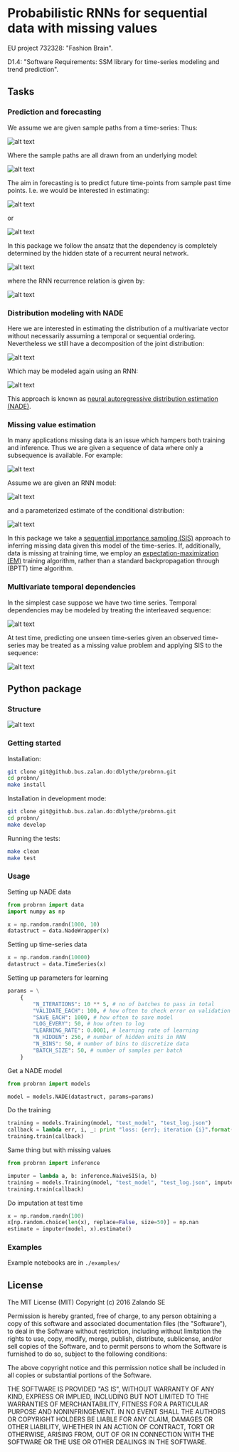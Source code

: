 # Probabilistic RNNs for sequential data with missing values

EU project 732328: "Fashion Brain".

D1.4: "Software Requirements: SSM library for time-series modeling and trend prediction".

## Tasks

### Prediction and forecasting

We assume we are given sample paths from a time-series: 
Thus:

![alt text](./img/timeseries.png)

Where the sample paths are all drawn from an underlying model:

![alt text](./img/dist.png)

The aim in forecasting is to predict future time-points from sample past time points.
I.e. we would be interested in estimating:

![alt text](./img/expectation.png)

or

![alt text](./img/conditional.png)

In this package we follow the ansatz that the dependency is completely determined by the hidden state of a recurrent neural network.

![alt text](./img/hiddep.png)

where the RNN recurrence relation is given by:

![alt text](./img/recur.png)

### Distribution modeling with NADE

Here we are interested in estimating the distribution of a multivariate vector without necessarily assuming a temporal or sequential ordering.
Nevertheless we still have a decomposition of the joint distribution:

![alt text](./img/decomposition.png)

Which may be modeled again using an RNN:

![alt text](./img/nade.png)

This approach is known as [neural autoregressive distribution estimation (NADE)](http://proceedings.mlr.press/v15/larochelle11a/larochelle11a.pdf).

### Missing value estimation

In many applications missing data is an issue which hampers both training and inference.
Thus we are given a sequence of data where only a subsequence is available. For example:

![alt text](./img/missing.png)

Assume we are given an RNN model:

![alt text](./img/recur.png)

and a parameterized estimate of the conditional distribution:

![alt text](./img/kernel.png)

In this package we take a [sequential importance sampling (SIS)](https://en.wikipedia.org/wiki/Particle_filter) approach to inferring missing data given this model of the time-series.
If, additionally, data is missing at training time, we employ an [expectation-maximization (EM)](https://en.wikipedia.org/wiki/Expectation%E2%80%93maximization_algorithm) training algorithm, rather than a standard backpropagation through (BPTT) time algorithm.

### Multivariate temporal dependencies

In the simplest case suppose we have two time series. Temporal dependencies may be modeled by treating the interleaved sequence:

![alt text](./img/interleaved.png)

At test time, predicting one unseen time-series given an observed time-series may be treated as a missing value problem and applying SIS to the sequence:

![alt text](./img/missinginterleaved.png)


## Python package

### Structure

![alt text](./img/flow.png)

### Getting started

Installation:

``` bash 
git clone git@github.bus.zalan.do:dblythe/probrnn.git
cd probnn/
make install
```

Installation in development mode:

``` bash 
git clone git@github.bus.zalan.do:dblythe/probrnn.git
cd probnn/
make develop
```

Running the tests:

``` bash
make clean
make test
```

### Usage

Setting up NADE data

```python
from probrnn import data
import numpy as np

x = np.random.randn(1000, 10)
datastruct = data.NadeWrapper(x)
```

Setting up time-series data

```python
x = np.random.randn(10000)
datastruct = data.TimeSeries(x)
```

Setting up parameters for learning
```python
params = \
    {
        "N_ITERATIONS": 10 ** 5, # no of batches to pass in total
        "VALIDATE_EACH": 100, # how often to check error on validation data
        "SAVE_EACH": 1000, # how often to save model
        "LOG_EVERY": 50, # how often to log
        "LEARNING_RATE": 0.0001, # learning rate of learning
        "N_HIDDEN": 256, # number of hidden units in RNN
        "N_BINS": 50, # number of bins to discretize data
        "BATCH_SIZE": 50, # number of samples per batch
    }
```

Get a NADE model
```python
from probrnn import models

model = models.NADE(datastruct, params=params)
```

Do the training
```python
training = models.Training(model, "test_model", "test_log.json")
callback = lambda err, i, _: print "loss: {err}; iteration {i}".format(err=err, i=i)
training.train(callback)
```

Same thing but with missing values
```python
from probrnn import inference

imputer = lambda a, b: inference.NaiveSIS(a, b)
training = models.Training(model, "test_model", "test_log.json", imputer=imputer)
training.train(callback)
```

Do imputation at test time

```python
x = np.random.randn(100)
x[np.random.choice(len(x), replace=False, size=50)] = np.nan
estimate = imputer(model, x).estimate()
```
### Examples

Example notebooks are in ```./examples/```

## License

The MIT License (MIT)
Copyright (c) 2016 Zalando SE

Permission is hereby granted, free of charge, to any person obtaining a copy of this software and associated documentation files (the "Software"), to deal in the Software without restriction, including without limitation the rights to use, copy, modify, merge, publish, distribute, sublicense, and/or sell copies of the Software, and to permit persons to whom the Software is furnished to do so, subject to the following conditions:

The above copyright notice and this permission notice shall be included in all copies or substantial portions of the Software.

THE SOFTWARE IS PROVIDED "AS IS", WITHOUT WARRANTY OF ANY KIND, EXPRESS OR IMPLIED, INCLUDING BUT NOT LIMITED TO THE WARRANTIES OF MERCHANTABILITY, FITNESS FOR A PARTICULAR PURPOSE AND NONINFRINGEMENT. IN NO EVENT SHALL THE AUTHORS OR COPYRIGHT HOLDERS BE LIABLE FOR ANY CLAIM, DAMAGES OR OTHER LIABILITY, WHETHER IN AN ACTION OF CONTRACT, TORT OR OTHERWISE, ARISING FROM, OUT OF OR IN CONNECTION WITH THE SOFTWARE OR THE USE OR OTHER DEALINGS IN THE SOFTWARE.

